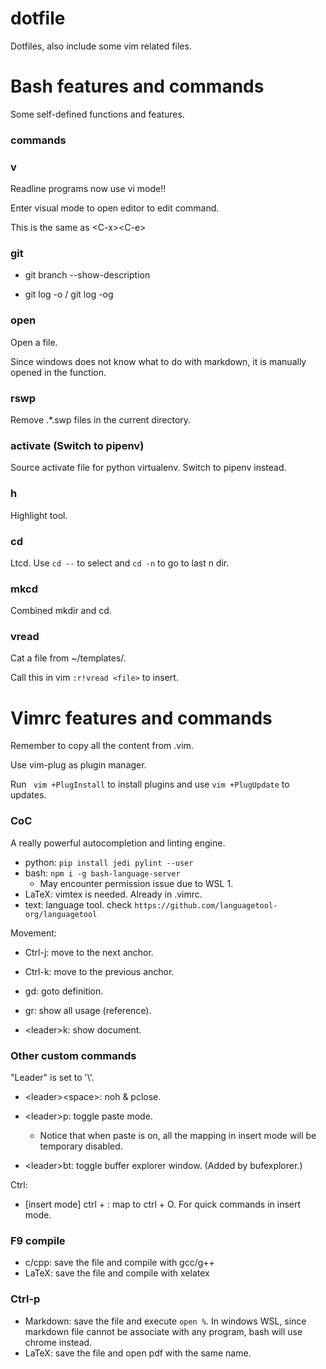 # dotfile

Dotfiles, also include some vim related files.

# Bash features and commands

Some self-defined functions and features.

### commands

### v

Readline programs now use vi mode!!

Enter visual mode to open editor to edit command.

This is the same as &lt;C-x>&lt;C-e>

### git

* git branch --show-description

* git log -o / git log -og

### open

Open a file.

Since windows does not know what to do with markdown, it is manually opened in the function.

### rswp

Remove .*.swp files in the current directory.

### activate (Switch to pipenv)

Source activate file for python virtualenv. Switch to pipenv instead.

### h

Highlight tool.

### cd

Ltcd. Use ```cd --``` to select and ```cd -n``` to go to last n dir.

### mkcd

Combined mkdir and cd.

### vread

Cat a file from ~/templates/.

Call this in vim ```:r!vread <file>``` to insert.

# Vimrc features and commands

Remember to copy all the content from .vim.

Use vim-plug as plugin manager.

Run ``` vim +PlugInstall``` to install plugins and use ```vim +PlugUpdate``` to updates.

### CoC

A really powerful autocompletion and linting engine.

- python: ```pip install jedi pylint --user```
- bash: ```npm i -g bash-language-server```
	- May encounter permission issue due to WSL 1.
- LaTeX: vimtex is needed. Already in .vimrc.
- text: language tool. check ```https://github.com/languagetool-org/languagetool```

Movement:

- Ctrl-j: move to the next anchor.

- Ctrl-k: move to the previous anchor.

- gd: goto definition.

- gr: show all usage (reference).

- &lt;leader>k: show document.


### Other custom commands

"Leader" is set to '\\'.

- &lt;leader>&lt;space>: noh & pclose.

- &lt;leader>p: toggle paste mode.
	- Notice that when paste is on, all the mapping in insert mode will be temporary disabled.

- &lt;leader>bt: toggle buffer explorer window. (Added by bufexplorer.)

Ctrl:

- [insert mode] ctrl + \: map to ctrl + O. For quick commands in insert mode.


### F9 compile

- c/cpp: save the file and compile with gcc/g++
- LaTeX: save the file and compile with xelatex

### Ctrl-p

- Markdown: save the file and execute ```open %```. In windows WSL, since markdown file cannot be associate with any program, bash will use chrome instead.
- LaTeX: save the file and open pdf with the same name.

